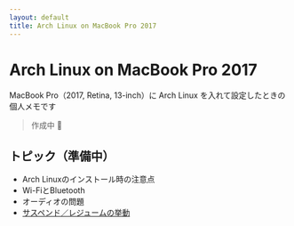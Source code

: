 ```yaml
---
layout: default
title: Arch Linux on MacBook Pro 2017
---
```


# Arch Linux on MacBook Pro 2017

MacBook Pro（2017, Retina, 13-inch）に Arch Linux を入れて設定したときの個人メモです

> 作成中 🚧

## トピック（準備中）

- Arch Linuxのインストール時の注意点
- Wi-FiとBluetooth
- オーディオの問題
- [サスペンド／レジュームの挙動](suspend-resume.md)
